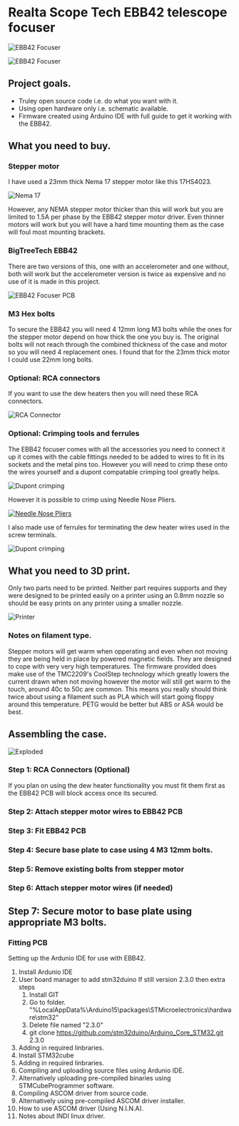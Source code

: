 # Realta Scope Tech EBB42 telescope focuser

![EBB42 Focuser](Guide/Images/SideB.png)

![EBB42 Focuser](Guide/Images/SideA.png)

## Project goals.

+ Truley open source code i.e. do what you want with it.
+ Using open hardware only i.e. schematic available.
+ Firmware created using Arduino IDE with full guide to get it working with the EBB42.

## What you need to buy.

### Stepper motor

I have used a 23mm thick Nema 17 stepper motor like this 17HS4023. 

![Nema 17](Guide/Images/17HS4023.png)

However, any NEMA stepper motor thicker than this will work but you are limited to 1.5A per phase by the EBB42 stepper motor driver. Even thinner motors will work but you will have a hard time mounting them as the case will foul most mounting brackets. 

### BigTreeTech EBB42 

There are two versions of this, one with an accelerometer and one without, both will work but the accelerometer version is twice as expensive and no use of it is made in this project. 

![EBB42 Focuser PCB](Guide/Images/PCB.png)

### M3 Hex bolts

To secure the EBB42 you will need 4 12mm long M3 bolts while the ones for the stepper motor depend on how thick the one you buy is. The original bolts will not reach through the combined thickness of the case and motor so you will need 4 replacement ones. I found that for the 23mm thick motor I could use 22mm long bolts.  

### Optional: RCA connectors

If you want to use the dew heaters then you will need these RCA connectors.

![RCA Connector](Guide/Images/RCA_PANEL_MOUNT.png)

### Optional: Crimping tools and ferrules

The EBB42 focuser comes with all the accessories you need to connect it up it comes with the cable fittings needed to be added to wires to fit in its sockets and the metal pins too. However you will need to crimp these onto the wires yourself and a dupont compatable crimping tool greatly helps.

![Dupont crimping](Guide/Images/DuPontCrimping.png)

However it is possible to crimp using Needle Nose Pliers. 

[![Needle Nose Pliers](http://img.youtube.com/vi/JsoqBS1-k7M/0.jpg)](http://www.youtube.com/watch?v=JsoqBS1-k7M "Needle Nose Pliers")

I also made use of ferrules for terminating the dew heater wires used in the screw terminals.

![Dupont crimping](Guide/Images/FerruleCrimping.png)

## What you need to 3D print.

Only two parts need to be printed. Neither part requires supports and they were designed to be printed easily on a printer using an 0.8mm nozzle so should be easy prints on any printer using a smaller nozzle. 

![Printer](Guide/Images/PrintBed.png)

### Notes on filament type.

Stepper motors will get warm when opperating and even when not moving they are being held in place by powered magnetic fields. They are designed to cope with very very high temperatures. The firmware provided does make use of the TMC2209's CoolStep technology which greatly lowers the current drawn when not moving however the motor will still get warm to the touch, around 40c to 50c are common. This means you really should think twice about using a filament such as PLA which will start going floppy around this temperature. PETG would be better but ABS or ASA would be best. 

## Assembling the case.

![Exploded](Guide/Images/Exploded.png)

### Step 1: RCA Connectors (Optional)

If you plan on using the dew heater functionality you must fit them first as the EBB42 PCB will block access once its secured.

### Step 2: Attach stepper motor wires to EBB42 PCB

### Step 3: Fit EBB42 PCB

### Step 4: Secure base plate to case using 4 M3 12mm bolts.

### Step 5: Remove existing bolts from stepper motor

### Step 6: Attach stepper motor wires (if needed)

## Step 7: Secure motor to base plate using appropriate M3 bolts.

### Fitting PCB

Setting up the Ardunio IDE for use with EBB42.
1. Install Ardunio IDE
2. User board manager to add stm32duino
  If still version 2.3.0 then extra steps
   1. Install GIT
   2. Go to folder. "%LocalAppData%\Arduino15\packages\STMicroelectronics\hardware\stm32"
   3. Delete file named "2.3.0"
   4. git clone https://github.com/stm32duino/Arduino_Core_STM32.git 2.3.0
3. Adding in required linbraries.
4. Install STM32cube
5. Adding in required linbraries.
6. Compiling and uploading source files using Ardunio IDE.
7. Alternatively uploading pre-compiled binaries using STMCubeProgrammer software.
8. Compiling ASCOM driver from source code.
9. Alternatively using pre-compiled ASCOM driver installer.
10. How to use ASCOM driver (Using N.I.N.A).
11. Notes about INDI linux driver.
